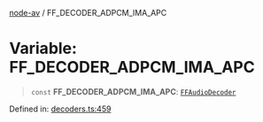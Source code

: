 [node-av](../globals.md) / FF\_DECODER\_ADPCM\_IMA\_APC

# Variable: FF\_DECODER\_ADPCM\_IMA\_APC

> `const` **FF\_DECODER\_ADPCM\_IMA\_APC**: [`FFAudioDecoder`](../type-aliases/FFAudioDecoder.md)

Defined in: [decoders.ts:459](https://github.com/seydx/av/blob/f8631fc881b394300b1479f511d55cf1c370a87f/src/constants/decoders.ts#L459)
